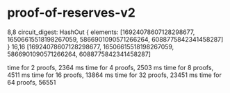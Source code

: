# proof-of-reserves-v2
8,8 circuit_digest: HashOut { elements: [16924078607128298677, 16506615518198267059, 5866901090571266264, 6088775842341458287] }
16,16 [16924078607128298677, 16506615518198267059, 5866901090571266264, 6088775842341458287]


time for 2 proofs, 2364 ms
time for 4 proofs, 2503 ms
time for 8 proofs, 4511 ms
time for 16 proofs, 13864 ms
time for 32 proofs, 23451 ms
time for 64 proofs, 56551